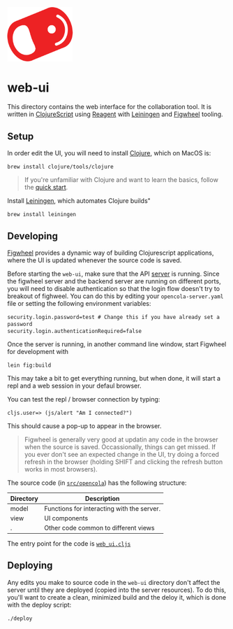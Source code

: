 <img src="../img/pull-tab.svg" width="150" alt="OpenCola"/>

# web-ui

This directory contains the web interface for the collaboration tool. It is written in [ClojureScript](https://clojurescript.org/) using [Reagent](https://reagent-project.github.io/) with [Leiningen](https://leiningen.org/) and [Figwheel](https://figwheel.org/) tooling. 

## Setup

In order edit the UI, you will need to install [Clojure](https://clojure.org/guides/getting_started), which on MacOS is:

```
brew install clojure/tools/clojure
```

> If you're unfamiliar with Clojure and want to learn the basics, follow the [quick start](https://clojurescript.org/guides/quick-start).

Install [Leiningen](https://leiningen.org/), which automates Clojure builds"

```
brew install leiningen
```

## Developing

[Figwheel](https://figwheel.org/) provides a dynamic way of building Clojurescript applications, where the UI is updated whenever the source code is saved. 

Before starting the `web-ui`, make sure that the API [server](../opencola-server/server/README.md) is running. Since the figwheel server and the backend server are running on different ports, you will need to disable authentication so that the login flow doesn't try to breakout of fighweel. You can do this by editing your `opencola-server.yaml` file or setting the following environment variables:

```
security.login.password=test # Change this if you have already set a password
security.login.authenticationRequired=false
```


Once the server is running, in another command line window, start Figwheel for development with

```
lein fig:build 
```

This may take a bit to get everything running, but when done, it will start a repl and a web session in your defaul browser. 

You can test the repl / browser connection by typing:
```
cljs.user=> (js/alert "Am I connected?")
```

This should cause a pop-up to appear in the browser.

>Figwheel is generally very good at updatin any code in the browser when the source is saved. Occassionally, things can get missed. If you ever don't see an expected change in the UI, try doing a forced refresh in the browser (holding SHIFT and clicking the refresh button works in most browsers).

The source code (in [`src/opencola`](./src/opencola/)) has the following structure:

|Directory|Description|
|---------|-----------|
|model| Functions for interacting with the server. |
|view| UI components|
|.|Other code common to different views|

The entry point for the code is [`web_ui.cljs`](./src/opencola/web_ui.cljs)

## Deploying

Any edits you make to source code in the `web-ui` directory don't affect the server until they are deployed (copied into the server resources). To do this, you'll want to create a clean, minimized build and the deloy it, which is done with the deploy script:

```
./deploy
```







